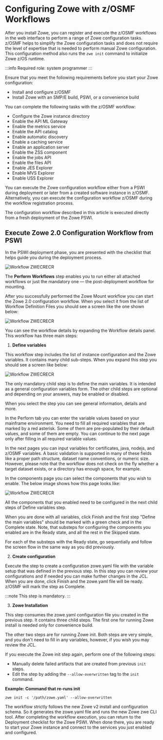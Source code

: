 # Configuring Zowe with z/OSMF Workflows

After you install Zowe, you can register and execute the z/OSMF workflows in the web interface to perform a range of
Zowe configuration tasks. z/OSMF helps to simplify the Zowe configuration tasks and does not require the level of
expertise that is needed to perform manual Zowe configuration. This configuration method also runs the `zwe init`
command to initialize Zowe z/OS runtime.

:::info Required role: system programmer
:::

Ensure that you meet the following requirements before you start your Zowe configuration:

- Install and configure z/OSMF
- Install Zowe with an SMP/E build, PSWI, or a convenience build

You can complete the following tasks with the z/OSMF workflow:

- Configure the Zowe instance directory
- Enable the API ML Gateway
- Enable the metrics service
- Enable the API catalog
- Enable automatic discovery
- Enable a caching service
- Enable an application server
- Enable the ZSS component
- Enable the jobs API
- Enable the files API
- Enable JES Explorer
- Enable MVS Explorer
- Enable USS Explorer

You can execute the Zowe configuration workflow either from a PSWI during deployment or later from a created software
instance in z/OSMF. Alternatively, you can execute the configuration workflow z/OSMF during the workflow registration
process.

The configuration workflow described in this article is executed directly from a fresh deployment of the Zowe PSWI.

## Execute Zowe 2.0 Configuration Workflow from PSWI

In the PSWI deployment phase, you are presented with the checklist that helps guide you during the deployment process.

![Workflow ZWECRECR](../images/zosmf/perform-workflows.jpg)

The **Perform Workflows** step enables you to run either all attached workflows or just the mandatory one — the
post-deployment workflow for mounting.

After you successfully performed the Zowe Mount workflow you can start the Zowe 2.0 configuration workflow.
When you select it from the list of Workflow Definition Files you should see a screen like the one shown below:

![Workflow ZWECRECR](../images/zosmf/workflow-zoweConfiguration.jpg)

[TODO]: # (I used screenshot from apimlpc_zowe-218-pswi-test2 deployment; we might need a better screenshot)

You can see the workflow details by expanding the Workflow details panel.
This workflow has three main steps:

1. **Define variables**

This workflow step includes the list of instance configuration and the Zowe variables. It contains many child sub-steps.
When you expand this step you should see a screen like below:

![Workflow ZWECRECR](../images/zosmf/workflow-defineVariables.jpg)

The only mandatory child step is to define the main variables. It is intended as a general configuration variables
form. The other child steps are optional and depending on your answers, may be enabled or disabled.

When you select the step you can see general information, details and more.

In the Perform tab you can enter the variable values based on your mainframe environment. You need to fill all required
variables that are marked by a red asterisk. Some of them are pre-populated by their default values, and some of them
are empty. You can continue to the next page only after filling in all required variable values.

In the next pages you can input variables for certificates, java, nodejs, and z/OSMF variables. A basic validation is
supported in many of these fields like a proper path structure, dataset name conventions, or numeric size. However,
please note that the workflow does not check on the fly whether a target dataset exists, or a directory has enough
space, for example.

In the components page you can select the components that you wish to enable. The below image shows how this page looks
like:

![Workflow ZWECRECR](../images/zosmf/workflow-componentsVariables.jpg)

All the components that you enabled need to be configured in the next child steps of Define variables step.

When you are done with all variables, click Finish and the first step "Define the main variables" should be marked with
a green check and in the Complete state. Note, that substeps for configuring the components you enabled are in the Ready
state, and all the rest in the Skipped state.

For each of the substeps with the Ready state, go sequentially and follow the screen flow in the same way as you did
previously.

2. **Create configuration**

Execute the step to create a configuration zowe.yaml file with the variable setup that was defined in the previous
step. In this step you can review your configurations and if needed you can make further changes in the JCL. When you
are done, click Finish and the zowe.yaml file will be ready. z/OSMF will mark the step as Complete.

:::note
This step is mandatory.
:::

3. **Zowe Installation**

This step consumes the zowe.yaml configuration file you created in the previous step. It contains three child steps.
The first one for running Zowe install is needed only for convenience build.

The other two steps are for running Zowe init. Both steps are very simple, and you don't need to fill in any
variables, however, if you wish you may review the JCL.

If you execute the Zowe init step again, perform one of the following steps:

* Manually delete failed artifacts that are created from previous `init` steps.
* Edit the step by adding the `--allow-overwritten` tag to the `init` command.

**Example: Command that re-runs init**

   ```
   zwe init -c '/path/zowe.yaml' --allow-overwritten
   ```

The workflow strictly follows the new Zowe v2 install and configuration schema. So it generates the zowe.yaml file
and runs the new Zowe zwe CLI tool.
After completing the workflow execution, you can return to the Deployment checklist for the Zowe PSWI. When done there,
you are ready to start your Zowe instance and connect to the services you just enabled and configured.


